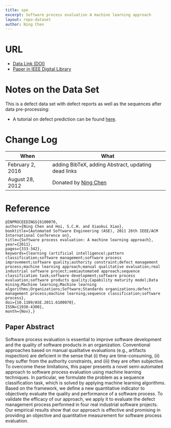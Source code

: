 ```yaml
---
title: spe
excerpt: Software process evaluation A machine learning approach
layout: repo-dataset
author: Ning Chen
---
```



# URL

* [Data Link (DOI)](https://doi.org/10.5281/zenodo.268487)
* [Paper in IEEE Digital Library](http://ieeexplore.ieee.org/xpl/freeabs_all.jsp?arnumber=6100070&abstractAccess=no&userType=inst)

# Notes on the Data Set

This is a defect data set with defect reports as well as the sequences after data pre-processing: <br>
  * A tutorial on defect prediction can be found [here](http://openscience.us/repo/defect/tut.html).


# Change Log

When | What
---- | ----
February 2, 2016 | adding BibTeX, adding Abstract, updating dead links
August 28, 2012 | Donated by [Ning Chen](/repo/people)

# Reference

```
@INPROCEEDINGS{6100070,
author={Ning Chen and Hoi, S.C.H. and Xiaokui Xiao},
booktitle={Automated Software Engineering (ASE), 2011 26th IEEE/ACM International Conference on},
title={Software process evaluation: A machine learning approach},
year={2011},
pages={333-342},
keywords={learning (artificial intelligence);pattern classification;software management;software process improvement;software quality;authority constraint;defect management process;machine learning approach;manual qualitative evaluation;real industrial software project;semiautomated approach;sequence classification task;software development;software process evaluation;software products quality;Capability maturity model;Data mining;Machine learning;Machine learning algorithms;Organizations;Software;Standards organizations;defect management process;machine learning;sequence classification;software process},
doi={10.1109/ASE.2011.6100070},
ISSN={1938-4300},
month={Nov},}
```

## Paper Abstract

Software process evaluation is essential to improve software development and the quality of software products in an organization. Conventional approaches based on manual qualitative evaluations (e.g., artifacts inspection) are deficient in the sense that (i) they are time-consuming, (ii) they suffer from the authority constraints, and (iii) they are often subjective. To overcome these limitations, this paper presents a novel semi-automated approach to software process evaluation using machine learning techniques. In particular, we formulate the problem as a sequence classification task, which is solved by applying machine learning algorithms. Based on the framework, we define a new quantitative indicator to objectively evaluate the quality and performance of a software process. To validate the efficacy of our approach, we apply it to evaluate the defect management process performed in four real industrial software projects. Our empirical results show that our approach is effective and promising in providing an objective and quantitative measurement for software process evaluation.
